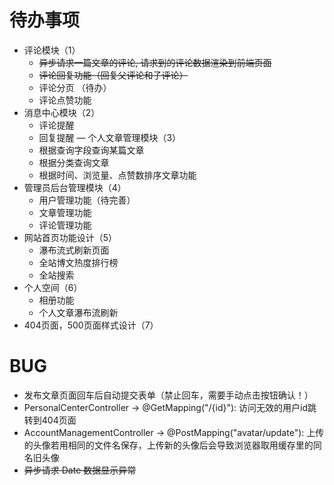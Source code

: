# 待办事项
- 评论模块（1）
    - ~~异步请求一篇文章的评论, 请求到的评论数据渲染到前端页面~~ 
    - ~~评论回复功能（回复父评论和子评论）~~
    - 评论分页 （待办）
    - 评论点赞功能
- 消息中心模块（2）
    - 评论提醒
    - 回复提醒
— 个人文章管理模块（3）
    - 根据查询字段查询某篇文章
    - 根据分类查询文章
    - 根据时间、浏览量、点赞数排序文章功能
- 管理员后台管理模块（4）
    - 用户管理功能（待完善）
    - 文章管理功能
    - 评论管理功能
- 网站首页功能设计（5）
    - 瀑布流式刷新页面
    - 全站博文热度排行榜
    - 全站搜索
- 个人空间（6）
    - 相册功能
    - 个人文章瀑布流刷新
- 404页面，500页面样式设计（7）
# BUG
- 发布文章页面回车后自动提交表单（禁止回车，需要手动点击按钮确认！）
- PersonalCenterController -> @GetMapping("/{id}"): 访问无效的用户id跳转到404页面
- AccountManagementController -> @PostMapping("avatar/update"): 上传的头像若用相同的文件名保存，上传新的头像后会导致浏览器取用缓存里的同名旧头像
- ~~异步请求 Date 数据显示异常~~
